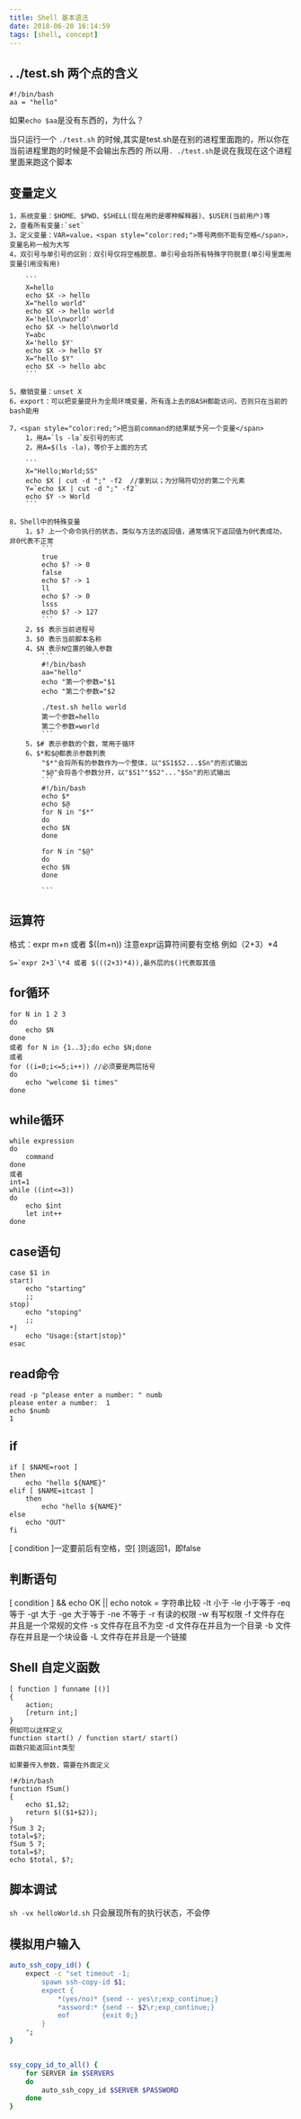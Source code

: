 ```yaml
---
title: Shell 基本语法
date: 2018-06-20 16:14:59
tags: [shell, concept]
---
```


## . ./test.sh 两个点的含义
```
#!/bin/bash
aa = "hello"
```
如果`echo $aa`是没有东西的，为什么？

当只运行一个	`./test.sh` 的时候,其实是test.sh是在别的进程里面跑的，所以你在当前进程里跑的时候是不会输出东西的
所以用`. ./test.sh`是说在我现在这个进程里面来跑这个脚本

## 变量定义

	1，系统变量：$HOME、$PWD、$SHELL(现在用的是哪种解释器)、$USER(当前用户)等
	2，查看所有变量:`set`
	3，定义变量：VAR=value，<span style="color:red;">等号两侧不能有空格</span>，变量名称一般为大写 
	4，双引号与单引号的区别：双引号仅将空格脱意，单引号会将所有特殊字符脱意(单引号里面用变量引用没有用) 

		```
		X=hello
		echo $X -> hello
		X="hello world"
		echo $X -> hello world
		X='hello\nworld'
		echo $X -> hello\nworld
		Y=abc
		X='hello $Y'
		echo $X -> hello $Y
		X="hello $Y"
		echo $X -> hello abc
		```

	5，撤销变量：unset X
	6，export：可以把变量提升为全局环境变量，所有连上去的BASH都能访问，否则只在当前的bash能用

	7，<span style="color:red;">把当前command的结果赋予另一个变量</span>
		1，用A=`ls -la`反引号的形式
		2，用A=$(ls -la)，等价于上面的方式

		```
		X="Hello;World;SS"
		echo $X | cut -d ";" -f2  //拿到以；为分隔符切分的第二个元素
		Y=`echo $X | cut -d ";" -f2`
		echo $Y -> World
		```

	8，Shell中的特殊变量
		1，$? 上一个命令执行的状态，类似与方法的返回值，通常情况下返回值为0代表成功，非0代表不正常
			```
			true
			echo $? -> 0
			false
			echo $? -> 1
			ll
			echo $? -> 0
			lsss
			echo $? -> 127
			```
		2，$$ 表示当前进程号
		3，$0 表示当前脚本名称
		4，$N 表示N位置的输入参数
			```
			#!/bin/bash
			aa="hello"
			echo "第一个参数="$1
			echo "第二个参数="$2

			./test.sh hello world
			第一个参数=hello
			第二个参数=world
			```
		5，$# 表示参数的个数，常用于循环
		6，$*和$@都表示参数列表
			"$*"会将所有的参数作为一个整体，以"$S1$S2...$Sn"的形式输出
			"$@"会将各个参数分开，以"$S1""$S2"..."$Sn"的形式输出
			```
			#!/bin/bash
			echo $*
			echo $@
			for N in "$*"
			do
			echo $N
			done

			for N in "$@"
			do
			echo $N
			done

			```

## 运算符
格式：expr m+n 或者 $((m+n)) 注意expr运算符间要有空格
例如（2+3）*4
```
S=`expr 2+3`\*4 或者 $(((2+3)*4)),最外层的$()代表取其值
```

## for循环
```
for N in 1 2 3
do
	echo $N
done
或者 for N in {1..3};do echo $N;done
或者
for ((i=0;i<=5;i++)) //必须要是两层括号
do
	echo "welcome $i times"
done
```

## while循环
```
while expression
do 
	command
done
或者
int=1
while ((int<=3))
do
	echo $int
	let int++
done
```

## case语句
```
case $1 in
start)
	echo "starting"
	;;
stop)
	echo "stoping"
	;;
*)
	echo "Usage:{start|stop}"
esac
```

## read命令
```
read -p "please enter a number: " numb
please enter a number:  1
echo $numb
1
```

## if
```
if [ $NAME=root ]
then
	echo "hello ${NAME}"
elif [ $NAME=itcast ]
	then
		echo "hello ${NAME}"
else
	echo "OUT"
fi
```
[ condition ]一定要前后有空格，空[  ]则返回1，即false

## 判断语句
[ condition ] && echo OK || echo notok
= 字符串比较
-lt 小于
-le 小于等于
-eq 等于
-gt 大于
-ge 大于等于
-ne 不等于
-r 	有读的权限
-w 	有写权限
-f 	文件存在并且是一个常规的文件
-s 	文件存在且不为空
-d 	文件存在并且为一个目录
-b 	文件存在并且是一个块设备
-L 	文件存在并且是一个链接

## Shell 自定义函数
```
[ function ] funname [()]
{
	action;
	[return int;]
}
例如可以这样定义
function start() / function start/ start()
函数只能返回int类型

如果要传入参数，需要在外面定义

!#/bin/bash
function fSum()
{
	echo $1,$2;
	return $(($1+$2));
}
fSum 3 2;
total=$?;
fSum 5 7;
total=$?;
echo $total, $?;
```
## 脚本调试
`sh -vx helloWorld.sh` 只会展现所有的执行状态，不会停

## 模拟用户输入
```bash
auto_ssh_copy_id() {
	expect -c "set timeout -1;
		spawn ssh-copy-id $1;
		expect {
			*(yes/no)* {send -- yes\r;exp_continue;}
			*assword:* {send -- $2\r;exp_continue;}
			eof		   {exit 0;}
		}
	";
}


ssy_copy_id_to_all() {
	for SERVER in $SERVERS
	do
		auto_ssh_copy_id $SERVER $PASSWORD
	done	
}
```